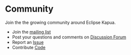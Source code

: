 # Community

Join the the growing community around Eclipse Kapua.

* Join the [mailing list](https://dev.eclipse.org/mailman/listinfo/kapua-dev)
* Post your questions and comments on [Discussion Forum](https://www.eclipse.org/forums/index.php/f/340/)
* Report an [Issue](https://github.com/eclipse/kapua/issues)
* Contribute [Code](https://github.com/eclipse/kapua)